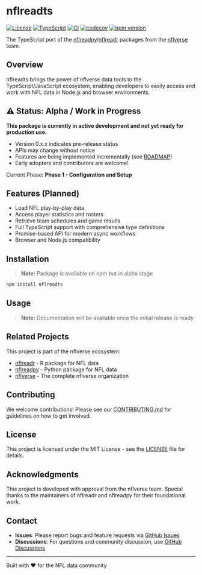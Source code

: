 # nflreadts

[![License](https://img.shields.io/badge/license-MIT-blue.svg)](LICENSE)
[![TypeScript](https://img.shields.io/badge/TypeScript-5.0+-blue.svg)](https://www.typescriptlang.org/)
[![CI](https://github.com/nflverse-ts/nflreadts/workflows/CI/badge.svg)](https://github.com/nflverse-ts/nflreadts/actions)
[![codecov](https://codecov.io/gh/nflverse-ts/nflreadts/branch/main/graph/badge.svg)](https://codecov.io/gh/nflverse-ts/nflreadts)
[![npm version](https://img.shields.io/npm/v/nflreadts.svg)](https://www.npmjs.com/package/nflreadts)

The TypeScript port of the [nflreadpy](https://github.com/nflverse/nflreadpy)/[nflreadr](https://github.com/nflverse/nflreadr) packages from the [nflverse](https://github.com/nflverse) team.

## Overview

nflreadts brings the power of nflverse data tools to the TypeScript/JavaScript ecosystem, enabling developers to easily access and work with NFL data in Node.js and browser environments.

## ⚠️ Status: Alpha / Work in Progress

**This package is currently in active development and not yet ready for production use.**

- Version 0.x.x indicates pre-release status
- APIs may change without notice
- Features are being implemented incrementally (see [ROADMAP](docs/ROADMAP.md))
- Early adopters and contributors are welcome!

Current Phase: **Phase 1 - Configuration and Setup**

## Features (Planned)

- Load NFL play-by-play data
- Access player statistics and rosters
- Retrieve team schedules and game results
- Full TypeScript support with comprehensive type definitions
- Promise-based API for modern async workflows
- Browser and Node.js compatibility

## Installation

> **Note:** Package is available on npm but in alpha stage

```bash
npm install nflreadts
```

## Usage

> **Note:** Documentation will be available once the initial release is ready

## Related Projects

This project is part of the nflverse ecosystem:

- [nflreadr](https://github.com/nflverse/nflreadr) - R package for NFL data
- [nflreadpy](https://github.com/nflverse/nflreadpy) - Python package for NFL data
- [nflverse](https://github.com/nflverse) - The complete nflverse organization

## Contributing

We welcome contributions! Please see our [CONTRIBUTING.md](CONTRIBUTING.md) for guidelines on how to get involved.

## License

This project is licensed under the MIT License - see the [LICENSE](LICENSE) file for details.

## Acknowledgments

This project is developed with approval from the nflverse team. Special thanks to the maintainers of nflreadr and nflreadpy for their foundational work.

## Contact

- **Issues**: Please report bugs and feature requests via [GitHub Issues](https://github.com/YOUR_USERNAME/nflreadts/issues)
- **Discussions**: For questions and community discussion, use [GitHub Discussions](https://github.com/YOUR_USERNAME/nflreadts/discussions)

---

Built with ❤️ for the NFL data community
